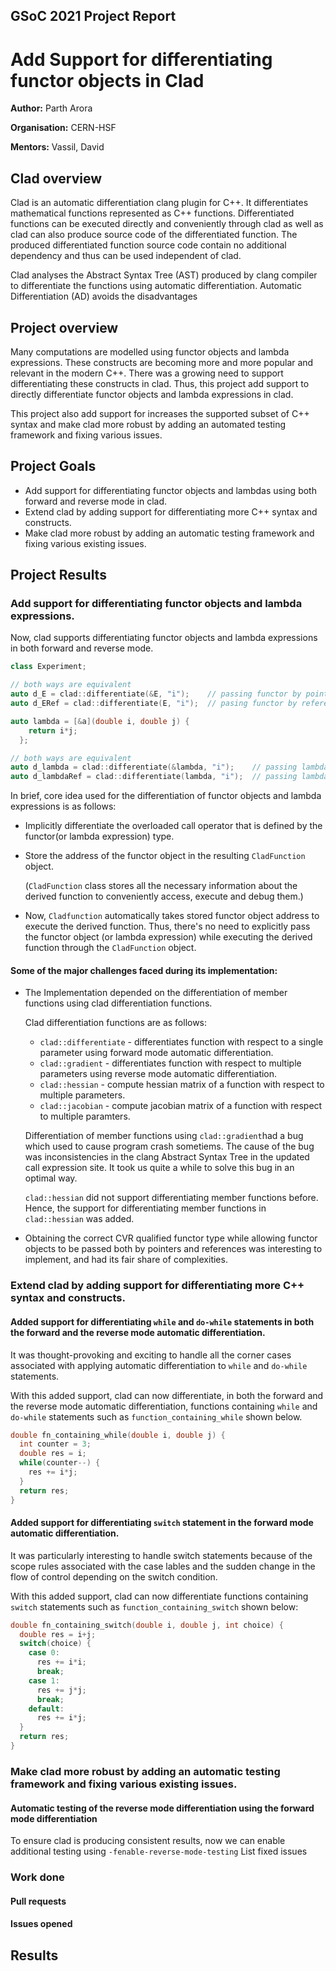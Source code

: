 ## GSoC 2021 Project Report

# Add Support for differentiating functor objects in Clad

**Author:** Parth Arora

**Organisation:** CERN-HSF

**Mentors:** Vassil, David

## Clad overview

Clad is an automatic differentiation clang plugin for C++. It differentiates mathematical functions represented as C++ functions.
Differentiated functions can be executed directly and conveniently through clad as well as clad can also produce source code of
the differentiated function. The produced differentiated function source code contain no additional dependency and thus can be
used independent of clad.

Clad analyses the Abstract Syntax Tree (AST) produced by clang compiler to differentiate the functions using automatic differentiation.
Automatic Differentiation (AD) avoids the disadvantages 

## Project overview

Many computations are modelled using functor objects and lambda expressions. These constructs are becoming more and more popular and
relevant in the modern C++. There was a growing need to support differentiating these constructs in clad. Thus, this project add
support to directly differentiate functor objects and lambda expressions in clad.

This project also add support for increases the supported subset of C++ syntax and make clad more robust by adding an automated testing
framework and fixing various issues.


## Project Goals
- Add support for differentiating functor objects and lambdas using both forward and reverse mode in clad.
- Extend clad by adding support for differentiating more C++ syntax and constructs.
- Make clad more robust by adding an automatic testing framework and fixing various existing issues. 

## Project Results

### Add support for differentiating functor objects and lambda expressions.

Now, clad supports differentiating functor objects and lambda expressions in both forward and reverse mode.

```c++
class Experiment;

// both ways are equivalent
auto d_E = clad::differentiate(&E, "i");    // passing functor by pointer
auto d_ERef = clad::differentiate(E, "i");  // pasing functor by reference

auto lambda = [&a](double i, double j) {
    return i*j;
  };

// both ways are equivalent
auto d_lambda = clad::differentiate(&lambda, "i");    // passing lambda by pointer
auto d_lambdaRef = clad::differentiate(lambda, "i");  // passing lambda by reference

```
In brief, core idea used for the differentiation of functor objects and lambda expressions is as follows:
- Implicitly differentiate the overloaded call operator that is defined by the functor(or lambda expression) type.

- Store the address of the functor object in the resulting `CladFunction` object.

  (`CladFunction` class stores all the necessary information about the derived function to conveniently access, execute and debug them.)
  
- Now, `Cladfunction` automatically takes stored functor object address to execute the derived function. 
  Thus, there's no need to explicitly pass the functor object (or lambda expression) while executing the derived function through the 
  `CladFunction` object.


#### Some of the major challenges faced during its implementation:
- The Implementation depended on the differentiation of member functions using clad differentiation functions.

  Clad differentiation functions are as follows:
  
  - `clad::differentiate` - differentiates function with respect to a single parameter using forward mode automatic differentiation.
  - `clad::gradient` - differentiates function with respect to multiple parameters using reverse mode automatic differentiation.
  - `clad::hessian` - compute hessian matrix of a function with respect to multiple parameters.
  - `clad::jacobian` - compute jacobian matrix of a function with respect to multiple paramters.
  
  Differentiation of member functions using `clad::gradient`had a bug which used to cause program crash sometiems. The cause of the
  bug was inconsistencies in the clang Abstract Syntax Tree in the updated call expression site. It took us quite a while to solve
  this bug in an optimal way.
  
  `clad::hessian` did not support differentiating member functions before. Hence, the support for differentiating member functions in
  `clad::hessian` was added.
  
- Obtaining the correct CVR qualified functor type while allowing functor objects to be passed both by pointers and references was 
  interesting to implement, and had its fair share of complexities.

### Extend clad by adding support for differentiating more C++ syntax and constructs.

#### Added support for differentiating `while` and `do-while` statements in both the forward and the reverse mode automatic differentiation.

It was thought-provoking and exciting to handle all the corner cases associated with applying automatic differentiation to `while`
and `do-while` statements.

With this added support, clad can now differentiate, in both the forward and the reverse mode automatic differentiation, functions containing
`while` and `do-while` statements such as `function_containing_while` shown below.

```c++
double fn_containing_while(double i, double j) {
  int counter = 3;
  double res = i;
  while(counter--) {
    res += i*j;
  }
  return res;
}
```


#### Added support for differentiating `switch` statement in the forward mode automatic differentiation.

It was particularly interesting to handle switch statements because of the scope rules associated with the case lables and the
sudden change in the flow of control depending on the switch condition.

With this added support, clad can now differentiate functions containing `switch` statements such as `function_containing_switch` shown below:

```c++
double fn_containing_switch(double i, double j, int choice) {
  double res = i+j;
  switch(choice) {
    case 0:
      res += i*i;
      break;
    case 1:
      res += j*j;
      break;
    default:
      res += i*j;
  }
  return res;
}
```

### Make clad more robust by adding an automatic testing framework and fixing various existing issues.

#### Automatic testing of the reverse mode differentiation using the forward mode differentiation

To ensure clad is producing consistent results, now we can enable additional testing using `-fenable-reverse-mode-testing`
List fixed issues

### Work done

#### Pull requests

#### Issues opened

## Results
